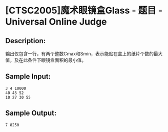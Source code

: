 # [CTSC2005]魔术眼镜盒Glass - 题目 - Universal Online Judge

## Description: 

输出仅包含一行，有两个整数Cmax和Smin，表示能贴在盒上的纸片个数的最大值，及在此条件下眼镜盒面积的最小值。


## Sample Input: 
```
3 4 10000
40 45 52
10 27 30 55
```

## Sample Output: 
```
7 8250
```
